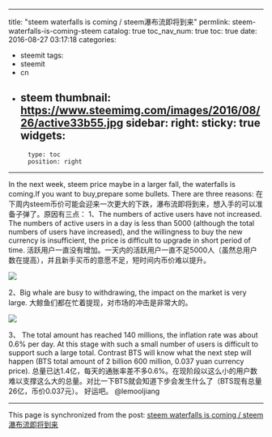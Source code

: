 
---
title: "steem waterfalls is coming  / steem瀑布流即将到来"
permlink: steem-waterfalls-is-coming-steem
catalog: true
toc_nav_num: true
toc: true
date: 2016-08-27 03:17:18
categories:
- steemit
tags:
- steemit
- cn
- steem
thumbnail: https://www.steemimg.com/images/2016/08/26/active33b55.jpg
sidebar:
    right:
        sticky: true
widgets:
    -
        type: toc
        position: right
---


In the next week, steem price maybe in a larger fall, the waterfalls is coming.If you want to buy,prepare some bullets. There are three reasons:
在下周内steem币价可能会迎来一次更大的下跌，瀑布流即将到来，想入手的可以准备子弹了。原因有三点：
1、The numbers of active users have not increased. The numbers of active users in a day is less than 5000 (although the total numbers of users have increased), and the willingness to buy the new currency is insufficient, the price is difficult to upgrade in short period of time.
活跃用户一直没有增加。一天内的活跃用户一直不足5000人（虽然总用户数在提高），并且新手买币的意愿不足，短时间内币价难以提升。

![](https://www.steemimg.com/images/2016/08/26/active33b55.jpg)

2、Big whale are busy to withdrawing, the impact on the market is very large.
大鲸鱼们都在忙着提现，对市场的冲击是非常大的。

![](https://www.steemimg.com/images/2016/08/26/whalea32c4.jpg)

3、 The total amount has reached 140 millions, the inflation rate was about 0.6% per day. At this stage with such a small number of users is difficult to support such a large total. Contrast BTS will know what the next step will happen (BTS total amount of 2 billion 600 million, 0.037 yuan currency price).
总量已达1.4亿，每天的通胀率差不多0.6%。在现阶段以这么小的用户数难以支撑这么大的总量。对比一下BTS就会知道下步会发生什么了（BTS现有总量26亿，币价0.037元）。
好运吧。
  @lemooljiang

- - -

This page is synchronized from the post: [steem waterfalls is coming  / steem瀑布流即将到来](https://steemit.com/@lemooljiang/steem-waterfalls-is-coming-steem)
